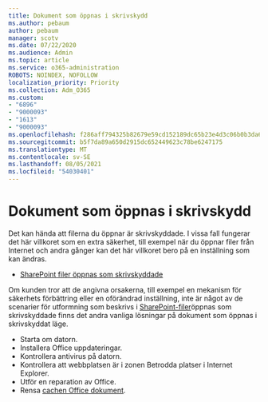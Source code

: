 ```yaml
---
title: Dokument som öppnas i skrivskydd
ms.author: pebaum
author: pebaum
manager: scotv
ms.date: 07/22/2020
ms.audience: Admin
ms.topic: article
ms.service: o365-administration
ROBOTS: NOINDEX, NOFOLLOW
localization_priority: Priority
ms.collection: Adm_O365
ms.custom:
- "6896"
- "9000093"
- "1613"
- "9000093"
ms.openlocfilehash: f286aff794325b82679e59cd152189dc65b23e4d3c06b0b3da65851cd767bbaa
ms.sourcegitcommit: b5f7da89a650d2915dc652449623c78be6247175
ms.translationtype: MT
ms.contentlocale: sv-SE
ms.lasthandoff: 08/05/2021
ms.locfileid: "54030401"
---
```

# <a name="documents-opening-in-read-only"></a>Dokument som öppnas i skrivskydd

Det kan hända att filerna du öppnar är skrivskyddade. I vissa fall fungerar det här villkoret som en extra säkerhet, till exempel när du öppnar filer från Internet och andra gånger kan det här villkoret bero på en inställning som kan ändras.

- [SharePoint filer öppnas som skrivskyddade](https://docs.microsoft.com/sharepoint/troubleshoot/lists-and-libraries/files-open-as-read-only-and-cannot-check-in-or-out)

Om kunden tror att de angivna orsakerna, till exempel en mekanism för säkerhets förbättring eller en oförändrad inställning, inte är något av de scenarier för utformning som beskrivs i [SharePoint-filer](https://docs.microsoft.com/sharepoint/troubleshoot/lists-and-libraries/files-open-as-read-only-and-cannot-check-in-or-out)öppnas som skrivskyddade finns det andra vanliga lösningar på dokument som öppnas i skrivskyddat läge.

- Starta om datorn.
- Installera Office uppdateringar.
- Kontrollera antivirus på datorn.
- Kontrollera att webbplatsen är i zonen Betrodda platser i Internet Explorer.
- Utför en reparation av Office.
- Rensa [cachen Office dokument](https://support.microsoft.com/office/delete-your-office-document-cache-b1d3765e-d71b-4bb8-99ca-acd22c42995d?ui=en-us&rs=en-us&ad=us).

